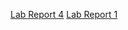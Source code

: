 [Lab Report 4](lab-report-4.html)
[Lab Report 1](https://carlsonsalimm.github.io/cse15l-lab_reports/lab-report-1.html)


